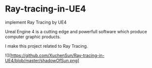 # Ray-tracing-in-UE4
implement Ray Tracing by UE4


Ureal Engine 4 is a cutting edge and powerfull software which produce computer graphic products.

I make this project related to Ray Tracing.


!()[https://github.com/XuchenSun/Ray-tracing-in-UE4/blob/master/shadowOfSun.png]
